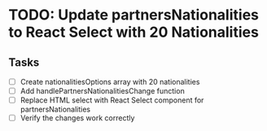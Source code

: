 # TODO: Update partnersNationalities to React Select with 20 Nationalities

## Tasks
- [ ] Create nationalitiesOptions array with 20 nationalities
- [ ] Add handlePartnersNationalitiesChange function
- [ ] Replace HTML select with React Select component for partnersNationalities
- [ ] Verify the changes work correctly
